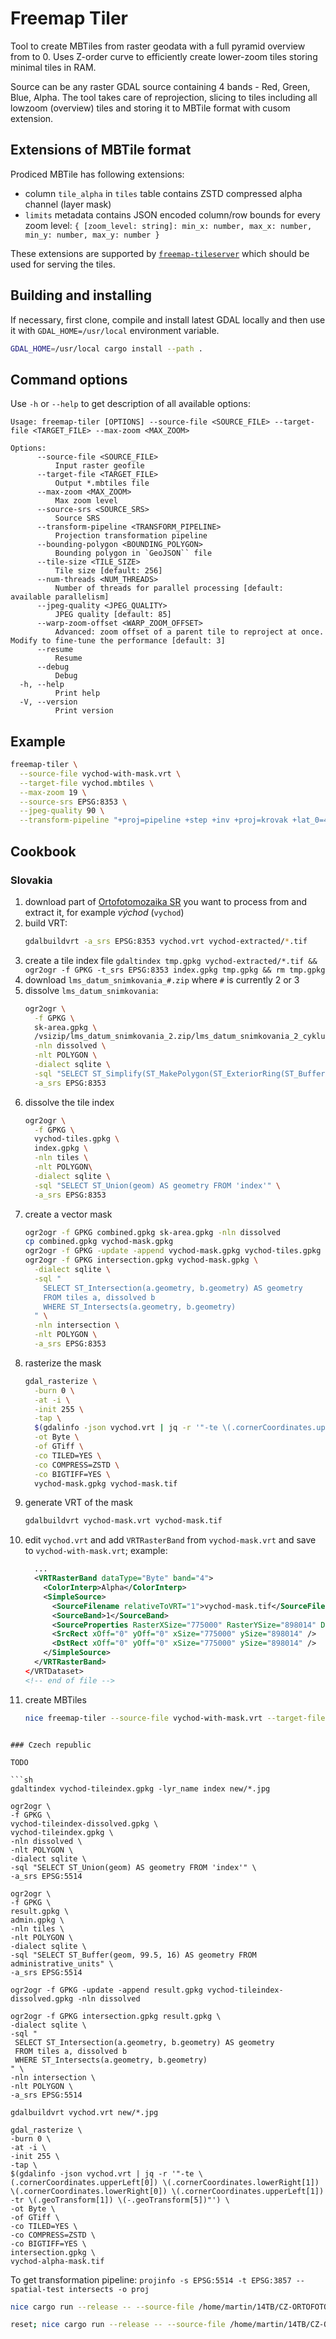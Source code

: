 # Freemap Tiler

Tool to create MBTiles from raster geodata with a full pyramid overview from to 0.
Uses Z-order curve to efficiently create lower-zoom tiles storing minimal tiles in RAM.

Source can be any raster GDAL source containing 4 bands - Red, Green, Blue, Alpha.
The tool takes care of reprojection, slicing to tiles including all lowzoom (overview) tiles and storing it to MBTile format with cusom extension.

## Extensions of MBTile format

Prodiced MBTile has following extensions:

- column `tile_alpha` in `tiles` table contains ZSTD compressed alpha channel (layer mask)
- `limits` metadata contains JSON encoded column/row bounds for every zoom level: `{ [zoom_level: string]: min_x: number, max_x: number, min_y: number, max_y: number }`

These extensions are supported by [`freemap-tileserver`](https://github.com/FreemapSlovakia/freemap-tileserver) which should be used for serving the tiles.

## Building and installing

If necessary, first clone, compile and install latest GDAL locally and then use it with `GDAL_HOME=/usr/local` environment variable.

```sh
GDAL_HOME=/usr/local cargo install --path .
```

## Command options

Use `-h` or `--help` to get description of all available options:

```
Usage: freemap-tiler [OPTIONS] --source-file <SOURCE_FILE> --target-file <TARGET_FILE> --max-zoom <MAX_ZOOM>

Options:
      --source-file <SOURCE_FILE>
          Input raster geofile
      --target-file <TARGET_FILE>
          Output *.mbtiles file
      --max-zoom <MAX_ZOOM>
          Max zoom level
      --source-srs <SOURCE_SRS>
          Source SRS
      --transform-pipeline <TRANSFORM_PIPELINE>
          Projection transformation pipeline
      --bounding-polygon <BOUNDING_POLYGON>
          Bounding polygon in `GeoJSON`` file
      --tile-size <TILE_SIZE>
          Tile size [default: 256]
      --num-threads <NUM_THREADS>
          Number of threads for parallel processing [default: available parallelism]
      --jpeg-quality <JPEG_QUALITY>
          JPEG quality [default: 85]
      --warp-zoom-offset <WARP_ZOOM_OFFSET>
          Advanced: zoom offset of a parent tile to reproject at once. Modify to fine-tune the performance [default: 3]
      --resume
          Resume
      --debug
          Debug
  -h, --help
          Print help
  -V, --version
          Print version
```

## Example

```sh
freemap-tiler \
  --source-file vychod-with-mask.vrt \
  --target-file vychod.mbtiles \
  --max-zoom 19 \
  --source-srs EPSG:8353 \
  --jpeg-quality 90 \
  --transform-pipeline "+proj=pipeline +step +inv +proj=krovak +lat_0=49.5 +lon_0=24.8333333333333 +alpha=30.2881397527778 +k=0.9999 +x_0=0 +y_0=0 +ellps=bessel +step +inv +proj=hgridshift +grids=Slovakia_JTSK03_to_JTSK.gsb +step +proj=krovak +lat_0=49.5 +lon_0=24.8333333333333 +alpha=30.2881397527778 +k=0.9999 +x_0=0 +y_0=0 +ellps=bessel +step +inv +proj=krovak +lat_0=49.5 +lon_0=24.8333333333333 +alpha=30.2881397527778 +k=0.9999 +x_0=0 +y_0=0 +ellps=bessel +step +proj=push +v_3 +step +proj=cart +ellps=bessel +step +proj=helmert +x=485.021 +y=169.465 +z=483.839 +rx=-7.786342 +ry=-4.397554 +rz=-4.102655 +s=0 +convention=coordinate_frame +step +inv +proj=cart +ellps=WGS84 +step +proj=pop +v_3 +step +proj=webmerc +lat_0=0 +lon_0=0 +x_0=0 +y_0=0 +ellps=WGS84"
```

## Cookbook

### Slovakia

1. download part of [Ortofotomozaika SR](https://www.geoportal.sk/sk/zbgis/ortofotomozaika/) you want to process from and extract it, for example _východ_ (`vychod`)
1. build VRT:
   ```sh
   gdalbuildvrt -a_srs EPSG:8353 vychod.vrt vychod-extracted/*.tif
   ```
1. create a tile index file `gdaltindex tmp.gpkg vychod-extracted/*.tif && ogr2ogr -f GPKG -t_srs EPSG:8353 index.gpkg tmp.gpkg && rm tmp.gpkg`
1. download `lms_datum_snimkovania_#.zip` where `#` is currently 2 or 3
1. dissolve `lms_datum_snimkovania`:
   ```sh
   ogr2ogr \
     -f GPKG \
     sk-area.gpkg \
     /vsizip/lms_datum_snimkovania_2.zip/lms_datum_snimkovania_2_cyklus.shp \
     -nln dissolved \
     -nlt POLYGON \
     -dialect sqlite \
     -sql "SELECT ST_Simplify(ST_MakePolygon(ST_ExteriorRing(ST_Buffer(ST_Union(geometry), 0.00001, 1))), 0.1) AS geometry FROM lms_datum_snimkovania_2_cyklus" \
     -a_srs EPSG:8353
   ```
1. dissolve the tile index
   ```sh
   ogr2ogr \
     -f GPKG \
     vychod-tiles.gpkg \
     index.gpkg \
     -nln tiles \
     -nlt POLYGON\
     -dialect sqlite \
     -sql "SELECT ST_Union(geom) AS geometry FROM 'index'" \
     -a_srs EPSG:8353
   ```
1. create a vector mask
   ```sh
   ogr2ogr -f GPKG combined.gpkg sk-area.gpkg -nln dissolved
   cp combined.gpkg vychod-mask.gpkg
   ogr2ogr -f GPKG -update -append vychod-mask.gpkg vychod-tiles.gpkg -nln tiles
   ogr2ogr -f GPKG intersection.gpkg vychod-mask.gpkg \
     -dialect sqlite \
     -sql "
       SELECT ST_Intersection(a.geometry, b.geometry) AS geometry
       FROM tiles a, dissolved b
       WHERE ST_Intersects(a.geometry, b.geometry)
     " \
     -nln intersection \
     -nlt POLYGON \
     -a_srs EPSG:8353
   ```
1. rasterize the mask
   ```sh
   gdal_rasterize \
     -burn 0 \
     -at -i \
     -init 255 \
     -tap \
     $(gdalinfo -json vychod.vrt | jq -r '"-te \(.cornerCoordinates.upperLeft[0]) \(.cornerCoordinates.lowerRight[1]) \(.cornerCoordinates.lowerRight[0]) \(.cornerCoordinates.upperLeft[1]) -tr \(.geoTransform[1]) \(-.geoTransform[5])"') \
     -ot Byte \
     -of GTiff \
     -co TILED=YES \
     -co COMPRESS=ZSTD \
     -co BIGTIFF=YES \
     vychod-mask.gpkg vychod-mask.tif
   ```
1. generate VRT of the mask
   ```sh
   gdalbuildvrt vychod-mask.vrt vychod-mask.tif
   ```
1. edit `vychod.vrt` and add `VRTRasterBand` from `vychod-mask.vrt` and save to `vychod-with-mask.vrt`; example:
   ```xml
     ...
     <VRTRasterBand dataType="Byte" band="4">
       <ColorInterp>Alpha</ColorInterp>
       <SimpleSource>
         <SourceFilename relativeToVRT="1">vychod-mask.tif</SourceFilename>
         <SourceBand>1</SourceBand>
         <SourceProperties RasterXSize="775000" RasterYSize="898014" DataType="Byte" BlockXSize="256" BlockYSize="256" />
         <SrcRect xOff="0" yOff="0" xSize="775000" ySize="898014" />
         <DstRect xOff="0" yOff="0" xSize="775000" ySize="898014" />
       </SimpleSource>
     </VRTRasterBand>
   </VRTDataset>
   <!-- end of file -->
   ```
1. create MBTiles
   ```sh
   nice freemap-tiler --source-file vychod-with-mask.vrt --target-file vychod.mbtiles --max-zoom 19 --source-srs EPSG:8353 --jpeg-quality 85 --transform-pipeline "+proj=pipeline +step +inv +proj=krovak +lat_0=49.5 +lon_0=24.8333333333333 +alpha=30.2881397527778 +k=0.9999 +x_0=0 +y_0=0 +ellps=bessel +step +inv +proj=hgridshift +grids=Slovakia_JTSK03_to_JTSK.gsb +step +proj=krovak +lat_0=49.5 +lon_0=24.8333333333333 +alpha=30.2881397527778 +k=0.9999 +x_0=0 +y_0=0 +ellps=bessel +step +inv +proj=krovak +lat_0=49.5 +lon_0=24.8333333333333 +alpha=30.2881397527778 +k=0.9999 +x_0=0 +y_0=0 +ellps=bessel +step +proj=push +v_3 +step +proj=cart +ellps=bessel +step +proj=helmert +x=485.021 +y=169.465 +z=483.839 +rx=-7.786342 +ry=-4.397554 +rz=-4.102655 +s=0 +convention=coordinate_frame +step +inv +proj=cart +ellps=WGS84 +step +proj=pop +v_3 +step +proj=webmerc +lat_0=0 +lon_0=0 +x_0=0 +y_0=0 +ellps=WGS84"
   ```

````

### Czech republic

TODO

```sh
gdaltindex vychod-tileindex.gpkg -lyr_name index new/*.jpg

ogr2ogr \
-f GPKG \
vychod-tileindex-dissolved.gpkg \
vychod-tileindex.gpkg \
-nln dissolved \
-nlt POLYGON \
-dialect sqlite \
-sql "SELECT ST_Union(geom) AS geometry FROM 'index'" \
-a_srs EPSG:5514

ogr2ogr \
-f GPKG \
result.gpkg \
admin.gpkg \
-nln tiles \
-nlt POLYGON \
-dialect sqlite \
-sql "SELECT ST_Buffer(geom, 99.5, 16) AS geometry FROM administrative_units" \
-a_srs EPSG:5514

ogr2ogr -f GPKG -update -append result.gpkg vychod-tileindex-dissolved.gpkg -nln dissolved

ogr2ogr -f GPKG intersection.gpkg result.gpkg \
-dialect sqlite \
-sql "
 SELECT ST_Intersection(a.geometry, b.geometry) AS geometry
 FROM tiles a, dissolved b
 WHERE ST_Intersects(a.geometry, b.geometry)
" \
-nln intersection \
-nlt POLYGON \
-a_srs EPSG:5514

gdalbuildvrt vychod.vrt new/*.jpg

gdal_rasterize \
-burn 0 \
-at -i \
-init 255 \
-tap \
$(gdalinfo -json vychod.vrt | jq -r '"-te \(.cornerCoordinates.upperLeft[0]) \(.cornerCoordinates.lowerRight[1]) \(.cornerCoordinates.lowerRight[0]) \(.cornerCoordinates.upperLeft[1]) -tr \(.geoTransform[1]) \(-.geoTransform[5])"') \
-ot Byte \
-of GTiff \
-co TILED=YES \
-co COMPRESS=ZSTD \
-co BIGTIFF=YES \
intersection.gpkg \
vychod-alpha-mask.tif
````

To get transformation pipeline: `projinfo -s EPSG:5514 -t EPSG:3857 --spatial-test intersects -o proj`

```sh
nice cargo run --release -- --source-file /home/martin/14TB/CZ-ORTOFOTO/vychod/vychod.vrt --target-file /home/martin/14TB/CZ-ORTOFOTO/vychod/vychod-v6.mbtiles --max-zoom 20 --source-srs EPSG:5514 --jpeg-quality 85 --bounding-polygon /home/martin/14TB/CZ-ORTOFOTO/vychod/bounds.geojson --transform-pipeline "+proj=pipeline +step +inv +proj=krovak +lat_0=49.5 +lon_0=24.8333333333333 +alpha=30.2881397527778 +k=0.9999 +x_0=0 +y_0=0 +ellps=bessel +step +proj=push +v_3 +step +proj=cart +ellps=bessel +step +proj=helmert +x=570.8 +y=85.7 +z=462.8 +rx=4.998 +ry=1.587 +rz=5.261 +s=3.56 +convention=position_vector +step +inv +proj=cart +ellps=WGS84 +step +proj=pop +v_3 +step +proj=webmerc +lat_0=0 +lon_0=0 +x_0=0 +y_0=0 +ellps=WGS84"

reset; nice cargo run --release -- --source-file /home/martin/14TB/CZ-ORTOFOTO/vychod/vychod.vrt --target-file /home/martin/OSM/vychod-v6.mbtiles --max-zoom 20 --source-srs EPSG:5514 --jpeg-quality 85 --bounding-polygon /home/martin/14TB/CZ-ORTOFOTO/vychod/bounds.geojson --transform-pipeline "+proj=pipeline +step +inv +proj=krovak +lat_0=49.5 +lon_0=24.8333333333333 +alpha=30.2881397527778 +k=0.9999 +x_0=0 +y_0=0 +ellps=bessel +step +proj=push +v_3 +step +proj=cart +ellps=bessel +step +proj=helmert +x=570.8 +y=85.7 +z=462.8 +rx=4.998 +ry=1.587 +rz=5.261 +s=3.56 +convention=position_vector +step +inv +proj=cart +ellps=WGS84 +step +proj=pop +v_3 +step +proj=webmerc +lat_0=0 +lon_0=0 +x_0=0 +y_0=0 +ellps=WGS84" --resume --debug

```
